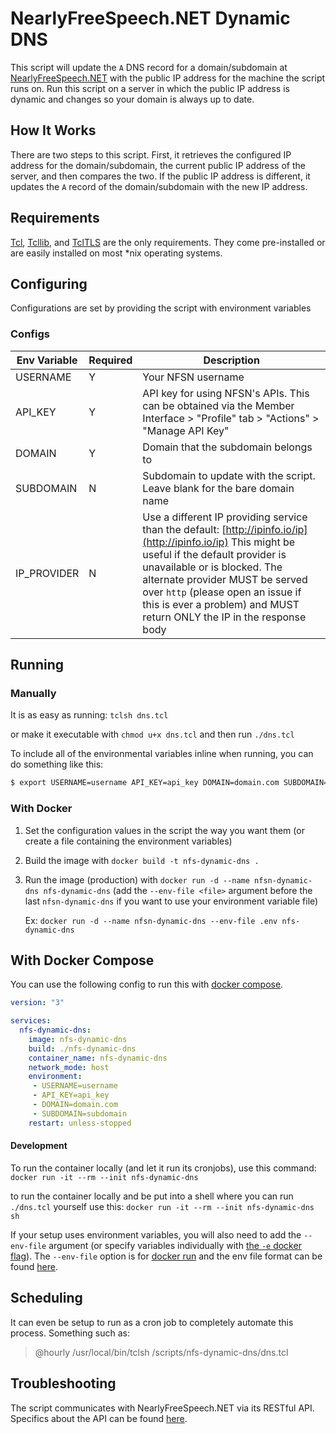 # NearlyFreeSpeech.NET Dynamic DNS
This script will update the `A` DNS record for a domain/subdomain at [NearlyFreeSpeech.NET](https://www.nearlyfreespeech.net)
with the public IP address for the machine the script runs on. Run this script on a server in which the public IP
address is dynamic and changes so your domain is always up to date.

## How It Works
There are two steps to this script. First, it retrieves the configured IP address for the domain/subdomain, the current public
IP address of the server, and then compares the two. If the public IP address is different, it updates the `A` record of
the domain/subdomain with the new IP address.

## Requirements
[Tcl](http://www.tcl.tk/software/tcltk), [Tcllib](http://www.tcl.tk/software/tcllib), and [TclTLS](https://core.tcl-lang.org/tcltls/index) are the only requirements.
They come pre-installed or are easily installed on most *nix operating systems.

## Configuring
Configurations are set by providing the script with environment variables

### Configs
| Env Variable | Required | Description |
| --- | --- | --- |
| USERNAME | Y | Your NFSN username |
| API_KEY | Y | API key for using NFSN's APIs. This can be obtained via the Member Interface > "Profile" tab > "Actions" > "Manage API Key" |
| DOMAIN | Y | Domain that the subdomain belongs to |
| SUBDOMAIN | N | Subdomain to update with the script. Leave blank for the bare domain name |
| IP_PROVIDER | N | Use a different IP providing service than the default: [http://ipinfo.io/ip](http://ipinfo.io/ip) This might be useful if the default provider is unavailable or is blocked. The alternate provider MUST be served over `http` (please open an issue if this is ever a problem) and MUST return ONLY the IP in the response body |

## Running
### Manually
It is as easy as running: `tclsh dns.tcl`

or make it executable with `chmod u+x dns.tcl` and then run `./dns.tcl`

To include all of the environmental variables inline when running, you can do something like this:
```bash
$ export USERNAME=username API_KEY=api_key DOMAIN=domain.com SUBDOMAIN=subdomain && ./dns.tcl
```

### With Docker
1. Set the configuration values in the script the way you want them (or create a file containing the environment variables)
2. Build the image with `docker build -t nfs-dynamic-dns .`
3. Run the image (production) with `docker run -d --name nfsn-dynamic-dns nfs-dynamic-dns` (add the `--env-file <file>` argument before the last `nfsn-dynamic-dns` if you want to use your environment variable file)

	Ex: `docker run -d --name nfsn-dynamic-dns --env-file .env nfs-dynamic-dns`

## With Docker Compose
You can use the following config to run this with [docker compose](https://docs.docker.com/compose/).
```yaml
version: "3"

services:
  nfs-dynamic-dns:
    image: nfs-dynamic-dns
    build: ./nfs-dynamic-dns
    container_name: nfs-dynamic-dns
    network_mode: host
    environment:
     - USERNAME=username
     - API_KEY=api_key
     - DOMAIN=domain.com
     - SUBDOMAIN=subdomain
    restart: unless-stopped
 ```

#### Development
To run the container locally (and let it run its cronjobs), use this command:
`docker run -it --rm --init nfs-dynamic-dns`

to run the container locally and be put into a shell where you can run `./dns.tcl` yourself use this:
`docker run -it --rm --init nfs-dynamic-dns sh`

If your setup uses environment variables, you will also need to add the `--env-file` argument (or specify variables individually with [the `-e` docker flag](https://docs.docker.com/engine/reference/run/#env-environment-variables)). The `--env-file` option is for [docker run](https://docs.docker.com/engine/reference/commandline/run/) and the env file format can be found [here](https://docs.docker.com/compose/env-file/).

## Scheduling
It can even be setup to run as a cron job to completely automate this process. Something such as:
> @hourly /usr/local/bin/tclsh /scripts/nfs-dynamic-dns/dns.tcl

## Troubleshooting
The script communicates with NearlyFreeSpeech.NET via its RESTful API. Specifics about the API can be found [here](https://members.nearlyfreespeech.net/wiki/API/Introduction).
